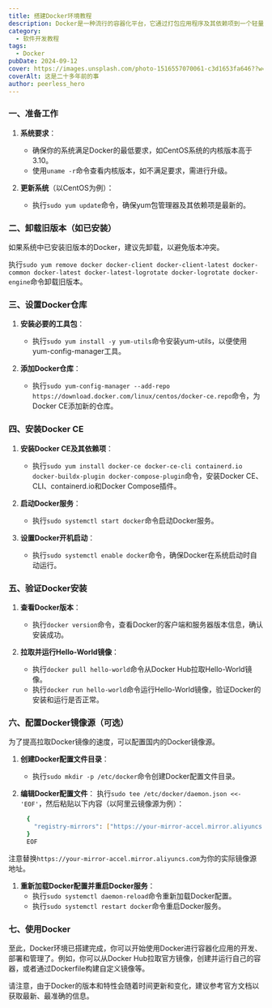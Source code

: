 ```yaml
---
title: 搭建Docker环境教程
description: Docker是一种流行的容器化平台，它通过打包应用程序及其依赖项到一个轻量级的容器中，解决了应用程序开发和部署过程中的一致性和可移植性问题。以下是搭建Docker环境的基本步骤，适用于大多数Linux发行版，如Ubuntu、CentOS等。
category:
  - 软件开发教程
tags:
  - Docker
pubDate: 2024-09-12
cover: https://images.unsplash.com/photo-1516557070061-c3d1653fa646??w=1960&h=1102&auto=format&fit=crop&q=60&ixlib=rb-4.0.3&ixid=M3wxMjA3fDB8MHxzZWFyY2h8Mnx8YmxhY2t8ZW58MHwwfDB8fHwy
coverAlt: 这是二十多年前的事
author: peerless_hero
---
```


### 一、准备工作

1. **系统要求**：
   - 确保你的系统满足Docker的最低要求，如CentOS系统的内核版本高于3.10。
   - 使用`uname -r`命令查看内核版本，如不满足要求，需进行升级。

2. **更新系统**（以CentOS为例）：
   - 执行`sudo yum update`命令，确保yum包管理器及其依赖项是最新的。

### 二、卸载旧版本（如已安装）

如果系统中已安装旧版本的Docker，建议先卸载，以避免版本冲突。

执行`sudo yum remove docker docker-client docker-client-latest docker-common docker-latest docker-latest-logrotate docker-logrotate docker-engine`命令卸载旧版本。

### 三、设置Docker仓库

1. **安装必要的工具包**：
   - 执行`sudo yum install -y yum-utils`命令安装yum-utils，以便使用yum-config-manager工具。

2. **添加Docker仓库**：
   - 执行`sudo yum-config-manager --add-repo https://download.docker.com/linux/centos/docker-ce.repo`命令，为Docker CE添加新的仓库。

### 四、安装Docker CE

1. **安装Docker CE及其依赖项**：
   - 执行`sudo yum install docker-ce docker-ce-cli containerd.io docker-buildx-plugin docker-compose-plugin`命令，安装Docker CE、CLI、containerd.io和Docker Compose插件。

2. **启动Docker服务**：
   - 执行`sudo systemctl start docker`命令启动Docker服务。

3. **设置Docker开机启动**：
   - 执行`sudo systemctl enable docker`命令，确保Docker在系统启动时自动运行。

### 五、验证Docker安装

1. **查看Docker版本**：
   - 执行`docker version`命令，查看Docker的客户端和服务器版本信息，确认安装成功。

2. **拉取并运行Hello-World镜像**：
   - 执行`docker pull hello-world`命令从Docker Hub拉取Hello-World镜像。
   - 执行`docker run hello-world`命令运行Hello-World镜像，验证Docker的安装和运行是否正常。

### 六、配置Docker镜像源（可选）

为了提高拉取Docker镜像的速度，可以配置国内的Docker镜像源。

1. **创建Docker配置文件目录**：
   - 执行`sudo mkdir -p /etc/docker`命令创建Docker配置文件目录。

2. **编辑Docker配置文件**：
   执行`sudo tee /etc/docker/daemon.json <<-'EOF'`，然后粘贴以下内容（以阿里云镜像源为例）：

```sh
     {
       "registry-mirrors": ["https://your-mirror-accel.mirror.aliyuncs.com"]
     }
     EOF
```

注意替换`https://your-mirror-accel.mirror.aliyuncs.com`为你的实际镜像源地址。

1. **重新加载Docker配置并重启Docker服务**：
   - 执行`sudo systemctl daemon-reload`命令重新加载Docker配置。
   - 执行`sudo systemctl restart docker`命令重启Docker服务。

### 七、使用Docker

至此，Docker环境已搭建完成，你可以开始使用Docker进行容器化应用的开发、部署和管理了。例如，你可以从Docker Hub拉取官方镜像，创建并运行自己的容器，或者通过Dockerfile构建自定义镜像等。

请注意，由于Docker的版本和特性会随着时间更新和变化，建议参考官方文档以获取最新、最准确的信息。
